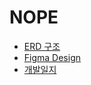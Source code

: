 # NOPE

- [ERD 구조](https://www.erdcloud.com/d/WoRdxzJrXMmRPRsM9)
- [Figma Design](https://www.figma.com/file/CSyn19MDrtKQZVuK16gMuL/NOPE?node-id=16%3A497)
- [개발일지](https://fantastic-feverfew-7a2.notion.site/NOPE-e1132140ab044ce2b3a26e615134bdf3)
